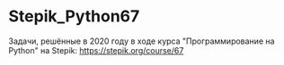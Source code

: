 # Stepik_Python67
 Задачи, решённые в 2020 году в ходе курса "Программирование на Python" на Stepik: https://stepik.org/course/67
